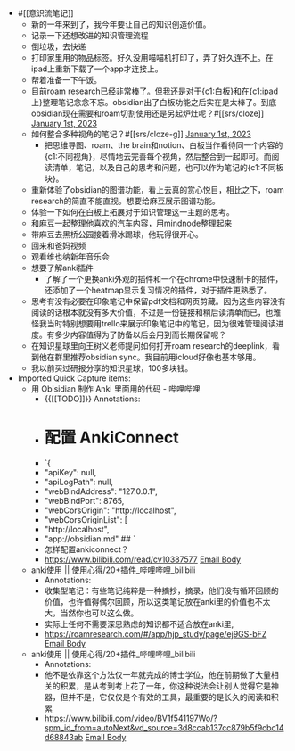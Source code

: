 - #[[意识流笔记]] 
    - 新的一年来到了，我今年要让自己的知识创造价值。
    - 记录一下还想改进的知识管理流程
    - 倒垃圾，去快递
    - 打印家里用的物品标签。好久没用喵喵机打印了，弄了好久连不上。在ipad上重新下载了一个app才连接上。
    - 帮着准备一下午饭。
    - 目前roam research已经非常棒了。但我还是对于{c1:白板}和在{c1:ipad上}整理笔记念念不忘。obsidian出了白板功能之后实在是太棒了。到底obsidian现在需要和roam切割使用还是另起炉灶呢？#[[srs/cloze]]
[January 1st, 2023](https://roamresearch.com/#/app/xinyiheng/page/01-01-2023)
    - 如何整合多种视角的笔记？#[[srs/cloze-g]]
[January 1st, 2023](https://roamresearch.com/#/app/xinyiheng/page/01-01-2023)
        - 把思维导图、roam、the brain和notion、白板当作看待同一个内容的{c1:不同视角}，尽情地去完善每个视角，然后整合到一起即可。而阅读清单，笔记，以及自己的思考和问题，也可以作为笔记的{c1:不同板块}。
    - 重新体验了obsidian的图谱功能，看上去真的赏心悦目，相比之下，roam research的简直不能直视。想要给麻豆展示图谱功能。
    - 体验一下如何在白板上拓展对于知识管理这一主题的思考。
    - 和麻豆一起整理他喜欢的汽车内容，用mindnode整理起来
    - 带麻豆去黑桥公园接着滑冰踢球，他玩得很开心。
    - 回来和爸妈视频
    - 观看维也纳新年音乐会
    - 想要了解anki插件
        - 了解了一个更换anki外观的插件和一个在chrome中快速制卡的插件，还添加了一个heatmap显示复习情况的插件，对于插件更熟悉了。
    - 思考有没有必要在印象笔记中保留pdf文档和网页剪藏。因为这些内容没有阅读的话根本就没有多大价值，不过是一份链接和稍后读清单而已，也难怪我当时特别想要用trello来展示印象笔记中的笔记，因为很难管理阅读进度。有多少内容值得为了防备以后会用到而长期保留呢？
    - 在知识星球里向王树义老师提问如何打开roam research的deeplink，看到他在群里推荐obsidian sync。我目前用icloud好像也基本够用。
    - 我以前买过研报分享的知识星球，100多块钱。
- Imported Quick Capture items:
    - 用 Obisidian 制作 Anki 里面用的代码 - 哔哩哔哩
        - {{[[TODO]]}} Annotations:
        - # 配置 AnkiConnect
        - `{  
        - "apiKey": null,  
        - "apiLogPath": null,  
        - "webBindAddress": "127.0.0.1",  
        - "webBindPort": 8765,  
        - "webCorsOrigin": "http://localhost",  
        - "webCorsOriginList": [  
        - "http://localhost",  
        - "app://obsidian.md" ## `
        - 怎样配置ankiconnect？
        - https://www.bilibili.com/read/cv10387577 [Email Body](https://files.todoist.com/rScbTk12woCNPEfhQq4DvD-3hm5ED8NNtw_WrW5NfsyiVMrayB4pbC74mN1QZGId/by/21878347/as/file.html)
    - anki使用 || 使用心得/20+插件_哔哩哔哩_bilibili
        - Annotations:
        - 收集型笔记：有些笔记纯粹是一种摘抄，摘录，他们没有循环回顾的价值，也许值得偶尔回顾，所以这类笔记放在anki里的价值也不太大，当然你也可以这么做。
        - 实际上任何不需要深思熟虑的知识都不适合放在anki里,
        - https://roamresearch.com/#/app/hjp_study/page/ej9GS-bFZ [Email Body](https://files.todoist.com/rjWLBwX08RrZjBpqrk1P8hEp2oYbFJNhvvpNyN2BQhREpkVhp9c_MCP1lhHGWrfZ/by/21878347/as/file.html)
    - anki使用 || 使用心得/20+插件_哔哩哔哩_bilibili
        - Annotations:
        - 他不是依靠这个方法仅一年就完成的博士学位，他在前期做了大量相关的积累，是从考到考上花了一年，你这种说法会让别人觉得它是神器，但并不是，它仅仅是个有效的工具，最重要的是长久的阅读和积累
        - https://www.bilibili.com/video/BV1f541197Wo/?spm_id_from=autoNext&vd_source=3d8ccab137cc879b5f9cbc14d68843ab [Email Body](https://files.todoist.com/biqnwomfqNzyE6fW12CWLikbj6eXHKSjZt7fzYAXtHlhsv8XjIvr9NNp59iWrEDB/by/21878347/as/file.html)
